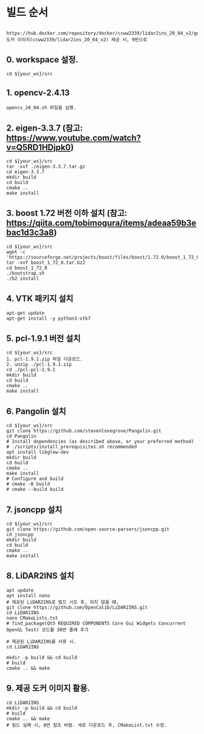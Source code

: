 # 빌드 순서
## 
    https://hub.docker.com/repository/docker/ccww2339/lidar2ins_20_04_v2/general
    도커 이미지(ccww2339/lidar2ins_20_04_v2) 제공 시, 9번으로 
## 0. workspace 설정.
    cd ${your_ws}/src
## 1. opencv-2.4.13
    opencv_20_04.sh 파일을 실행.
## 2. eigen-3.3.7 (참고: https://www.youtube.com/watch?v=Q5RD1HDjpk0)
    cd ${your_ws}/src
    tar -xvf ./eigen-3.3.7.tar.gz
    cd eigen-3.3.7
    mkdir build
    cd build
    cmake ..
    make install
## 3. boost 1.72 버전 이하 설치 (참고: https://qiita.com/tobimogura/items/adeaa59b3ebac1d3c3a8)
    cd ${your_ws}/src
    wget -c 'https://sourceforge.net/projects/boost/files/boost/1.72.0/boost_1_72_0.tar.bz2'
    tar -xvf boost_1_72_0.tar.bz2
    cd boost_1_72_0
    ./bootstrap.sh
    ./b2 install
## 4. VTK 패키지 설치
    apt-get update
    apt-get install -y python3-vtk7
## 5. pcl-1.9.1 버전 설치
    cd ${your_ws}/src
    1. pcl-1.9.1.zip 파일 다운로드.
    2. unzip ./pcl-1.9.1.zip
    cd ./pcl-pcl-1.9.1
    mkdir build
    cd build
    cmake ..
    make install
## 6. Pangolin 설치
    cd ${your_ws}/src
    git clone https://github.com/stevenlovegrove/Pangolin.git
    cd Pangolin
    # Install dependencies (as described above, or your preferred method)
    # ./scripts/install_prerequisites.sh recommended
    apt install libglew-dev
    mkdir build
    cd build
    cmake ..
    make install
    # Configure and build
    # cmake -B build
    # cmake --build build
## 7. jsoncpp 설치
    cd ${your_ws}/src
    git clone https://github.com/open-source-parsers/jsoncpp.git
    cd jsoncpp
    mkdir build
    cd build
    cmake ..
    make install
## 8. LiDAR2INS 설치
    apt update
    apt install nano
    # 제공된 LiDAR2INS로 빌드 시도 후, 되지 않을 떄, 
    git clone https://github.com/OpenCalib/LiDAR2INS.git
    cd LiDAR2INS
    nano CMakeLists.txt
    # find_package(Qt5 REQUIRED COMPONENTS Core Gui Widgets Concurrent OpenGL Test) 코드를 30번 줄에 추가
    
    # 제공된 LiDAR2INS를 사용 시.
    cd LiDAR2INS

    mkdir -p build && cd build
    # build
    cmake .. && make
## 9. 제공 도커 이미지 활용.
    cd LiDAR2INS
    mkdir -p build && cd build
    # build
    cmake .. && make
    # 빌드 실패 시, 8번 참조 바람. 새로 다운로드 후, CMakeList.txt 수정.